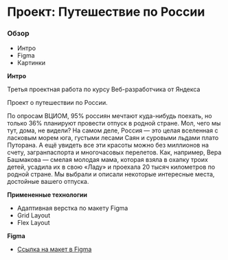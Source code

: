 # Проект: Путешествие по России

### Обзор
* Интро
* Figma
* Картинки

**Интро**

Третья проектная работа по курсу Веб-разработчика от Яндекса

Проект о путешествии по России.

По опросам ВЦИОМ, 95% россиян мечтают куда-нибудь поехать,
но только 36% планируют провести отпуск в родной стране. Мол, чего мы тут, дома, не видели? На самом деле, Россия — это
целая вселенная с ласковым морем юга, густыми лесами Саян и суровыми льдами плато Путорана. А ещё увидеть все эти
красоты можно без миллионов на счету, загранпаспорта и многочасовых перелетов. Как, например, Вера Башмакова — смелая
молодая мама, которая взяла в охапку троих детей, усадила их в свою «Ладу» и проехала 20 тысяч километров по родной
стране. Мы выбрали и описали некоторые интересные места, достойные вашего отпуска.

**Примененные технологии**

* Адаптивная верстка по макету Figma
* Grid Layout
* Flex Layout


**Figma**

* [Ссылка на макет в Figma](https://www.figma.com/file/5S2WSbEFL6awjVWJ0NWL8Q/Sprint-3_-Russia-_-desktop-mobile?node-id=28503%3A0)



